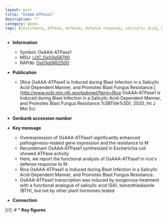 ```yaml
---
layout: post
title: "OsAAA-ATPase1"
description: ""
category: genes
tags: [resistance, ATPase, defense, defense response, salicylic acid, blast]
---
```


* **Information**  
    + Symbol: OsAAA-ATPase1  
    + MSU: [LOC_Os03g58790](http://rice.plantbiology.msu.edu/cgi-bin/ORF_infopage.cgi?orf=LOC_Os03g58790)  
    + RAPdb: [Os03g0802500](http://rapdb.dna.affrc.go.jp/viewer/gbrowse_details/irgsp1?name=Os03g0802500)  

* **Publication**  
    + [Rice OsAAA-ATPase1 is Induced during Blast Infection in a Salicylic Acid-Dependent Manner, and Promotes Blast Fungus Resistance.](http://www.ncbi.nlm.nih.gov/pubmed?term=Rice OsAAA-ATPase1 is Induced during Blast Infection in a Salicylic Acid-Dependent Manner, and Promotes Blast Fungus Resistance.%5BTitle%5D), 2020, Int J Mol Sci.

* **Genbank accession number**  

* **Key message**  
    + Overexpression of OsAAA-ATPase1 significantly enhanced pathogenesis-related gene expression and the resistance to M
    + Recombinant OsAAA-ATPase1 synthesized in Escherichia coli showed ATPase activity
    + Here, we report the functional analysis of OsAAA-ATPase1 in rice's defense response to M
    + Rice OsAAA-ATPase1 is Induced during Blast Infection in a Salicylic Acid-Dependent Manner, and Promotes Blast Fungus Resistance.
    + OsAAA-ATPase1 transcription was induced by exogenous treatment with a functional analogue of salicylic acid (SA), benzothiadiazole (BTH), but not by other plant hormones tested

* **Connection**  

[//]: # * **Key figures**  



